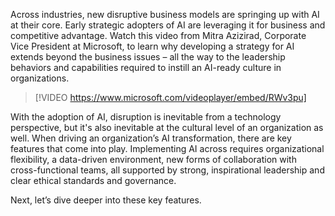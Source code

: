Across industries, new disruptive business models are springing up with AI at their core. Early strategic adopters of AI are leveraging it for business and competitive advantage. Watch this video from Mitra Azizirad, Corporate Vice President at Microsoft, to learn why developing a strategy for AI extends beyond the business issues – all the way to the leadership behaviors and capabilities required to instill an AI-ready culture in organizations.

> [!VIDEO https://www.microsoft.com/videoplayer/embed/RWv3pu]

With the adoption of AI, disruption is inevitable from a technology perspective, but it's also inevitable at the cultural level of an organization as well. When driving an organization’s AI transformation, there are key features that come into play. Implementing AI across requires organizational flexibility, a data-driven environment, new forms of collaboration with cross-functional teams, all supported by strong, inspirational leadership and clear ethical standards and governance.

Next, let’s dive deeper into these key features.